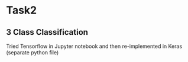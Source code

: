 # Task2

## 3 Class Classification

Tried Tensorflow in Jupyter notebook and then re-implemented in Keras (separate python file)

